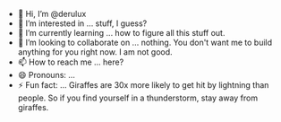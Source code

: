 - 👋 Hi, I’m @derulux
- 👀 I’m interested in ... stuff, I guess?
- 🌱 I’m currently learning ... how to figure all this stuff out.
- 💞️ I’m looking to collaborate on ... nothing.  You don't want me to build anything for you right now.  I am not good.
- 📫 How to reach me ... here?
- 😄 Pronouns: ... 
- ⚡ Fun fact: ... Giraffes are 30x more likely to get hit by lightning than people.  So if you find yourself in a thunderstorm, stay away from giraffes.

<!---
derulux/derulux is a ✨ special ✨ repository because its `README.md` (this file) appears on your GitHub profile.
You can click the Preview link to take a look at your changes.
--->
